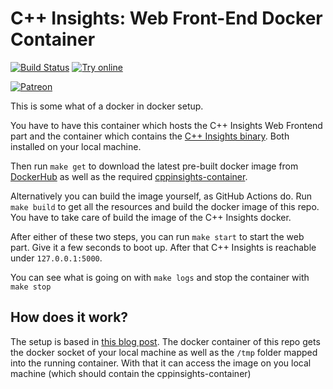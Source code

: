 # C++ Insights: Web Front-End Docker Container

[![Build Status](https://github.com/andreasfertig/cppinsights-webfrontend-container/workflows/ci/badge.svg)](https://github.com/andreasfertig/cppinsights-webfrontend-container/actions/)
[![Try online](https://img.shields.io/badge/try-online-blue.svg)](https://cppinsights.io)

[![Patreon](https://c5.patreon.com/external/logo/become_a_patron_button.png)](https://patreon.com/cppinsights)


This is some what of a docker in docker setup.

You have to have this container which hosts the C++ Insights Web Frontend part and the container which contains the [C++
Insights binary](https://github.com/andreasfertig/cppinsights-container). Both installed on your local machine.

Then run `make get` to download the latest pre-built docker image from [DockerHub](https://hub.docker.com/r/andreasfertig/cppinsights-webfrontend-container) as well as the required [cppinsights-container](https://hub.docker.com/r/andreasfertig/cppinsights-container).

Alternatively you can build the image yourself, as GitHub Actions do. Run `make build` to get all the resources and build the docker image of this repo. You have to take care of build
the image of the C++ Insights docker.

After either of these two steps, you can run `make start` to start the web part. Give it a few seconds to boot up. After that C++ Insights is
reachable under `127.0.0.1:5000`.

You can see what is going on with `make logs` and stop the container with `make stop`

## How does it work?

The setup is based in [this blog post](https://jpetazzo.github.io/2015/09/03/do-not-use-docker-in-docker-for-ci/). The
docker container of this repo gets the docker socket of your local machine as well as the `/tmp` folder mapped into the
running container. With that it can access the image on you local machine (which should contain the cppinsights-container)

